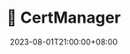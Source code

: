 ---
date: 2023-08-01T21:00:00+08:00
title: 📜 CertManager
navWeight: 50 # Upper weight gets higher precedence, optional.
series:
  - Infrastructure
  - Certificates
categories:
  - Kubernetes
---